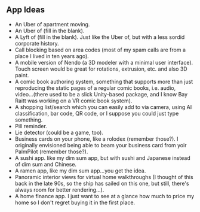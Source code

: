## App Ideas

- An Uber of apartment moving.
- An Uber of (fill in the blank).
- A Lyft of (fill in the blank). Just like the Uber of, but with a less sordid corporate history.
- Call blocking based on area codes (most of my spam calls are from a place I lived in ten years ago).
- A mobile version of Nendo (a 3D modeler with a minimal user interface). Touch screen would be great for rotations, extrusion, etc. and also 3D paint.
- A comic book authoring system, something that supports more than just reproducing the static pages of a regular comic books, i.e. audio, video...(there used to be a slick Unity-based package, and I know Bay Raitt was working on a VR comic book system).
- A shopping list/search which you can easily add to via camera, using AI classification, bar code, QR code, or I suppose you could just type something.
- Pill reminder.
- Lie detector (could be a game, too).
- Business cards on your phone, like a rolodex (remember those?). I originally envisioned being able to beam your business card from yoir PalmPilot (remember those?).
- A sushi app. like my dim sum app, but with sushi and Japanese instead of dim sum and Chinese.
- A ramen app, like my dim sum app...you get the idea.
- Panoramic interior views for virtual home walkthroughs (I thought of this back in the late 90s, so the ship has sailed on this one, but still, there's always room for better rendering...).
- A home finance app. I just want to see at a glance how much to price my home so I don't regret buying it in the first place.


